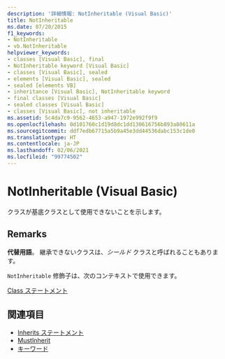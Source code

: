 ```yaml
---
description: '詳細情報: NotInheritable (Visual Basic)'
title: NotInheritable
ms.date: 07/20/2015
f1_keywords:
- NotInheritable
- vb.NotInheritable
helpviewer_keywords:
- classes [Visual Basic], final
- NotInheritable keyword [Visual Basic]
- classes [Visual Basic], sealed
- elements [Visual Basic], sealed
- sealed [elements VB]
- inheritance [Visual Basic], NotInheritable keyword
- final classes [Visual Basic]
- sealed classes [Visual Basic]
- classes [Visual Basic], not inheritable
ms.assetid: 5c4da7c9-9562-4653-a947-1972e992f9f9
ms.openlocfilehash: 0d101760c1d19d8dc1dd130616756b893a80611a
ms.sourcegitcommit: ddf7edb67715a5b9a45e3dd44536dabc153c1de0
ms.translationtype: HT
ms.contentlocale: ja-JP
ms.lasthandoff: 02/06/2021
ms.locfileid: "99774502"
---
```

# <a name="notinheritable-visual-basic"></a>NotInheritable (Visual Basic)

クラスが基底クラスとして使用できないことを示します。  
  
## <a name="remarks"></a>Remarks  

 **代替用語**。 継承できないクラスは、*シールド* クラスと呼ばれることもあります。  
  
 `NotInheritable` 修飾子は、次のコンテキストで使用できます。  
  
 [Class ステートメント](../statements/class-statement.md)  
  
## <a name="see-also"></a>関連項目

- [Inherits ステートメント](../statements/inherits-statement.md)
- [MustInherit](mustinherit.md)
- [キーワード](../keywords/index.md)
